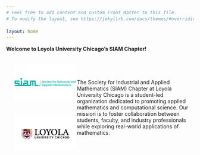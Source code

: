 ```yaml
---
# Feel free to add content and custom Front Matter to this file.
# To modify the layout, see https://jekyllrb.com/docs/themes/#overriding-theme-defaults

layout: home
---
```


**Welcome to Loyola University Chicago’s SIAM Chapter!**

<div style="display: flex; align-items: center;">
  <div style="display: block; padding-right: 20px;">
    <img src="/assets/teal-siamlogo.png" width="1200" style="padding: 20px; display: block;">
    <img src="/assets/loyola_logo.jpg" width="1200" style="padding: 20px; display: block;">
  </div>
  <div>
    <p> The Society for Industrial and Applied Mathematics (SIAM) Chapter at Loyola University Chicago is a student-led organization dedicated to promoting applied mathematics and computational science. Our mission is to foster collaboration between students, faculty, and industry professionals while exploring real-world applications of mathematics.


